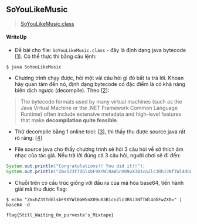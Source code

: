 ## SoYouLikeMusic

> [SoYouLikeMusic.class](./lib/SoYouLikeMusic.class)

#### WriteUp

- Đề bài cho file: `SoYouLikeMusic.class` - đây là định dạng java bytecode [[1](https://en.wikipedia.org/wiki/Java_class_file)]. Có thể thực thi bằng câu lệnh:

```
$ java SoYouLikeMusic
```

- Chương trình chạy được, hỏi một vài câu hỏi gì đó bắt ta trả lời. Khoan hãy quan tâm đến nó, định dạng bytecode có đặc điểm là có khả năng biên dịch ngược (decompile). Theo [[2](https://en.wikipedia.org/wiki/Decompiler)]:

> The bytecode formats used by many virtual machines (such as the Java Virtual Machine or the .NET Framework Common Language Runtime) often include extensive metadata and high-level features that make **decompilation quite feasible**.

- Thử decompile bằng 1 online tool: [[3](http://www.javadecompilers.com/)], thì thấy thu được source java rất rõ ràng: [[4](SoYouLikeMusic.java)]

- File source java cho thấy chương trình sẽ hỏi 3 câu hỏi về sở thích âm nhạc của tác giả. Nếu trả lời đúng cả 3 câu hỏi, người chơi sẽ đi đến:

```java
System.out.println("Congratulations!! You did it!!");
System.out.println("ZmxhZ3tTdGlsbF9XYWl0aW5nX09uX3B1cnZlc3RhJ3NfTWl4dGFwZX0=");
```

- Chuỗi trên có cấu trúc giống với đầu ra của mã hóa base64, tiến hành giải mã thu được flag:

```
$ echo "ZmxhZ3tTdGlsbF9XYWl0aW5nX09uX3B1cnZlc3RhJ3NfTWl4dGFwZX0=" | base64 -d

flag{Still_Waiting_On_purvesta's_Mixtape}
```
